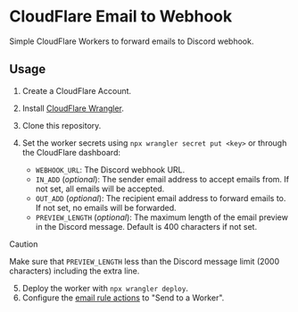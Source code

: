 # CloudFlare Email to Webhook

Simple CloudFlare Workers to forward emails to Discord webhook.

## Usage

1. Create a CloudFlare Account.
2. Install [CloudFlare Wrangler](https://developers.cloudflare.com/workers/cli-wrangler/install-update).
3. Clone this repository.
4. Set the worker secrets using `npx wrangler secret put <key>` or through the CloudFlare dashboard:

    - `WEBHOOK_URL`: The Discord webhook URL.
    - `IN_ADD` (*optional*): The sender email address to accept emails from. If not set, all emails will be accepted.
    - `OUT_ADD` (*optional*): The recipient email address to forward emails to. If not set, no emails will be forwarded.
    - `PREVIEW_LENGTH` (*optional*): The maximum length of the email preview in the Discord message. Default is 400 characters if not set.

> [!CAUTION]  
> Make sure that `PREVIEW_LENGTH` less than the Discord message limit (2000 characters) including the extra line.

5. Deploy the worker with `npx wrangler deploy`.
6. Configure the [email rule actions](https://developers.cloudflare.com/email-routing/setup/email-routing-addresses/#email-rule-actions) to "Send to a Worker".
